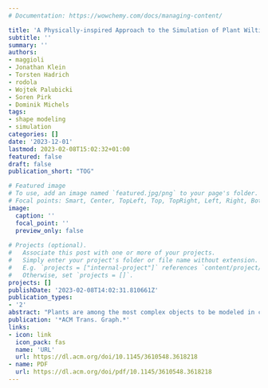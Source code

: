 ```yaml
---
# Documentation: https://wowchemy.com/docs/managing-content/

title: 'A Physically-inspired Approach to the Simulation of Plant Wilting'
subtitle: ''
summary: ''
authors:
- maggioli
- Jonathan Klein
- Torsten Hadrich
- rodola
- Wojtek Palubicki
- Soren Pirk
- Dominik Michels
tags:
- shape modeling
- simulation
categories: []
date: '2023-12-01'
lastmod: 2023-02-08T15:02:32+01:00
featured: false
draft: false
publication_short: "TOG"

# Featured image
# To use, add an image named `featured.jpg/png` to your page's folder.
# Focal points: Smart, Center, TopLeft, Top, TopRight, Left, Right, BottomLeft, Bottom, BottomRight.
image:
  caption: ''
  focal_point: ''
  preview_only: false
    
# Projects (optional).
#   Associate this post with one or more of your projects.
#   Simply enter your project's folder or file name without extension.
#   E.g. `projects = ["internal-project"]` references `content/project/deep-learning/index.md`.
#   Otherwise, set `projects = []`.
projects: []
publishDate: '2023-02-08T14:02:31.810661Z'
publication_types:
- '2'
abstract: "Plants are among the most complex objects to be modeled in computer graphics. While a large body of work is concerned with structural modeling and the dynamic reaction to external forces, our work focuses on the dynamic deformation caused by plant internal wilting processes. To this end, we motivate the simulation of water transport inside the plant which is a key driver of the wilting process. We then map the change of water content in individual plant parts to branch stiffness values and obtain the wilted plant shape through a position based dynamics simulation. We show, that our approach can recreate measured wilting processes and does so with a higher fidelity than approaches ignoring the internal water flow. Realistic plant wilting is not only important in a computer graphics context but can also aid the development of machine learning algorithms in agricultural applications through the generation of synthetic training data."
publication: '*ACM Trans. Graph.*'
links:
- icon: link
  icon_pack: fas
  name: 'URL'
  url: https://dl.acm.org/doi/10.1145/3610548.3618218
- name: PDF
  url: https://dl.acm.org/doi/pdf/10.1145/3610548.3618218
---
```

